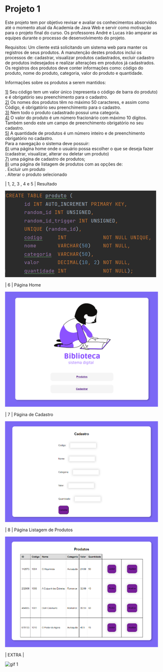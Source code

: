 # Projeto 1
Este projeto tem por objetivo revisar e avaliar os conhecimentos absorvidos até o momento atual da Academia de Java Web e servir como
motivação para o projeto final do curso. Os professores André e Lucas irão amparar as equipes durante o processo de desenvolvimento do projeto.

Requisitos:
Um cliente está solicitando um sistema web para manter os registros de seus produtos. A manutenção destes produtos inclui os processos de: cadastrar, visualizar produtos cadastrados, excluir cadastro de produtos indesejados e realizar alterações em produtos já cadastrados. Os registros dos produtos deve conter informações como: código do produto, nome do produto, categoria, valor do produto e quantidade.

Informações sobre os produtos a serem mantidos:

[1)](#resultado) Seu código tem um valor único (representa o código de barra do produto) e é obrigatório seu preenchimento para o cadastro.<br>
[2)](#resultado) Os nomes dos produtos têm no máximo 50 caracteres, e assim como Código, é obrigatório seu preenchimento para o cadastro.<br>
[3)](#resultado) Nem todo o produto cadastrado possui uma categoria.<br>
[4)](#resultado) O valor do produto é um número fracionário com máximo 10 dígitos. Também sendo este um campo de preenchimento obrigatório no seu cadastro.<br>
[5)](#resultado) A quantidade de produtos é um número inteiro e de preenchimento obrigatório no cadastro.<br>
Para a navegação o sistema deve possuir:<br>
[6)](#ex_6) uma página home onde o usuário possa escolher o que se deseja fazer (cadastrar, visualizar, alterar ou deletar um produto)<br>
[7)](#ex_7) uma página de cadastro de produtos;<br>
[8)](#ex_8) uma página de listagem de produtos com as opções de:<br>
. Excluir um produto<br>
. Alterar o produto selecionado<br>


<p id="resultado">
| 1, 2, 3 , 4 e 5 | Resultado </p>

![img 1](https://github.com/LarissaLT/ProjetosAcademiaAtos/blob/main/Projeto1_Servlet/img/img_1.png)

<p id="ex_6">
| 6 | Página Home

![img 2](https://github.com/LarissaLT/ProjetosAcademiaAtos/blob/main/Projeto1_Servlet/img/img_2.png)

<p id="ex_7">
| 7 | Página de Cadastro</p>

![img 3](https://github.com/LarissaLT/ProjetosAcademiaAtos/blob/main/Projeto1_Servlet/img/img_3.png)

<p id="ex_8">
| 8 | Página Listagem de Produtos</p>

![img 4](https://github.com/LarissaLT/ProjetosAcademiaAtos/blob/main/Projeto1_Servlet/img/img_4.png)

| EXTRA | 

![gif 1](https://github.com/LarissaLT/ProjetosAcademiaAtos/blob/main/Projeto1_Servlet/img/gif_1.png)
